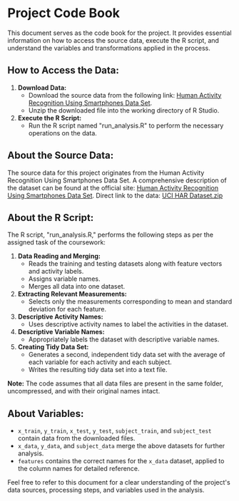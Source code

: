 # Project Code Book

This document serves as the code book for the project. It provides essential information on how to access the source data, execute the R script, and understand the variables and transformations applied in the process.

## How to Access the Data:

1.  **Download Data:**
    -   Download the source data from the following link: [Human Activity Recognition Using Smartphones Data Set](http://archive.ics.uci.edu/ml/datasets/Human+Activity+Recognition+Using+Smartphones).
    -   Unzip the downloaded file into the working directory of R Studio.
2.  **Execute the R Script:**
    -   Run the R script named "run_analysis.R" to perform the necessary operations on the data.

## About the Source Data:

The source data for this project originates from the Human Activity Recognition Using Smartphones Data Set. A comprehensive description of the dataset can be found at the official site: [Human Activity Recognition Using Smartphones Data Set](http://archive.ics.uci.edu/ml/datasets/Human+Activity+Recognition+Using+Smartphones). Direct link to the data: [UCI HAR Dataset.zip](https://d396qusza40orc.cloudfront.net/getdata%2Fprojectfiles%2FUCI%20HAR%20Dataset.zip)

## About the R Script:

The R script, "run_analysis.R," performs the following steps as per the assigned task of the coursework:

1.  **Data Reading and Merging:**
    -   Reads the training and testing datasets along with feature vectors and activity labels.
    -   Assigns variable names.
    -   Merges all data into one dataset.
2.  **Extracting Relevant Measurements:**
    -   Selects only the measurements corresponding to mean and standard deviation for each feature.
3.  **Descriptive Activity Names:**
    -   Uses descriptive activity names to label the activities in the dataset.
4.  **Descriptive Variable Names:**
    -   Appropriately labels the dataset with descriptive variable names.
5.  **Creating Tidy Data Set:**
    -   Generates a second, independent tidy data set with the average of each variable for each activity and each subject.
    -   Writes the resulting tidy data set into a text file.

**Note:** The code assumes that all data files are present in the same folder, uncompressed, and with their original names intact.

## About Variables:

-   `x_train`, `y_train`, `x_test`, `y_test`, `subject_train`, and `subject_test` contain data from the downloaded files.
-   `x_data`, `y_data`, and `subject_data` merge the above datasets for further analysis.
-   `features` contains the correct names for the `x_data` dataset, applied to the column names for detailed reference.

Feel free to refer to this document for a clear understanding of the project's data sources, processing steps, and variables used in the analysis.
